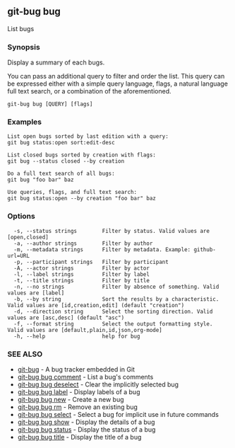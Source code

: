 ## git-bug bug

List bugs

### Synopsis

Display a summary of each bugs.

You can pass an additional query to filter and order the list. This query can be expressed either with a simple query language, flags, a natural language full text search, or a combination of the aforementioned.

```
git-bug bug [QUERY] [flags]
```

### Examples

```
List open bugs sorted by last edition with a query:
git bug status:open sort:edit-desc

List closed bugs sorted by creation with flags:
git bug --status closed --by creation

Do a full text search of all bugs:
git bug "foo bar" baz

Use queries, flags, and full text search:
git bug status:open --by creation "foo bar" baz

```

### Options

```
  -s, --status strings        Filter by status. Valid values are [open,closed]
  -a, --author strings        Filter by author
  -m, --metadata strings      Filter by metadata. Example: github-url=URL
  -p, --participant strings   Filter by participant
  -A, --actor strings         Filter by actor
  -l, --label strings         Filter by label
  -t, --title strings         Filter by title
  -n, --no strings            Filter by absence of something. Valid values are [label]
  -b, --by string             Sort the results by a characteristic. Valid values are [id,creation,edit] (default "creation")
  -d, --direction string      Select the sorting direction. Valid values are [asc,desc] (default "asc")
  -f, --format string         Select the output formatting style. Valid values are [default,plain,id,json,org-mode]
  -h, --help                  help for bug
```

### SEE ALSO

* [git-bug](git-bug.md)	 - A bug tracker embedded in Git
* [git-bug bug comment](git-bug_bug_comment.md)	 - List a bug's comments
* [git-bug bug deselect](git-bug_bug_deselect.md)	 - Clear the implicitly selected bug
* [git-bug bug label](git-bug_bug_label.md)	 - Display labels of a bug
* [git-bug bug new](git-bug_bug_new.md)	 - Create a new bug
* [git-bug bug rm](git-bug_bug_rm.md)	 - Remove an existing bug
* [git-bug bug select](git-bug_bug_select.md)	 - Select a bug for implicit use in future commands
* [git-bug bug show](git-bug_bug_show.md)	 - Display the details of a bug
* [git-bug bug status](git-bug_bug_status.md)	 - Display the status of a bug
* [git-bug bug title](git-bug_bug_title.md)	 - Display the title of a bug

